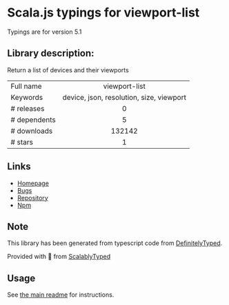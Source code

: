 
# Scala.js typings for viewport-list

Typings are for version 5.1

## Library description:
Return a list of devices and their viewports

|                    |                 |
| ------------------ | :-------------: |
| Full name          | viewport-list |
| Keywords           | device, json, resolution, size, viewport |
| # releases         | 0 |
| # dependents       | 5 |
| # downloads        | 132142 |
| # stars            | 1 |

## Links
- [Homepage](https://github.com/kevva/viewport-list#readme)
- [Bugs](https://github.com/kevva/viewport-list/issues)
- [Repository](https://github.com/kevva/viewport-list)
- [Npm](https://www.npmjs.com/package/viewport-list)
    


## Note
This library has been generated from typescript code from [DefinitelyTyped](https://definitelytyped.org).

Provided with :purple_heart: from [ScalablyTyped](https://github.com/oyvindberg/ScalablyTyped)

## Usage
See [the main readme](../../readme.md) for instructions.


